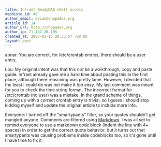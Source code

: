 ```yaml
--- 
title: Infrant ReadyNAS shell access
mephisto_id: 48
author_email: brian@chapados.org
article_id: 14
author_url: http://chapados.org
author_ip: 71.137.26.195
created_at: 2007-01-16 20:33:57 -08:00
layout: post
---
```

apnar: You are correct, for /etc/crontab entries, there should be a user entry.

Lou: My original intent was that this _not_ be a walkthrough, copy and paste guide. Infrant already gave me a hard time about posting this in the first place, although there reasoning was pretty lame. However, I decided that the least I could do was not make it _too easy_. My last comment was meant for you to check the time string format. The incorrect format for /etc/crontab (no user) was a mistake. In the grand scheme of things, coming up with a correct crontab entry is trivial, so I guess I should stop kidding myself and update the original article to include more info.

Everyone: I turned off the "smartypants" filter, so your quotes shouldn't get mangled anyone. Comments are filtered using [Markdown][]. I was all set to remind everyone to use a markdown code block (indent the line with 4+ spaces) in order to get the correct quote behavior, but it turns out that smartypants was causing problems inside codeblocks too, so it's gone until I have time to fix it.

[markdown]: http://daringfireball.net/projects/markdown
